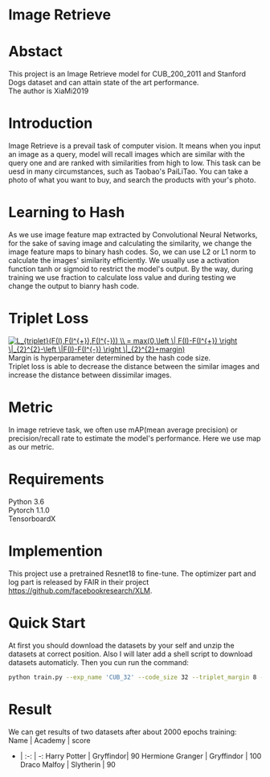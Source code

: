 Image Retrieve
=====
# Abstact  
This project is an Image Retrieve model for CUB_200_2011 and Stanford Dogs dataset and can attain state of the art performance.  
The author is XiaMi2019

# Introduction  
Image Retrieve is a prevail task of computer vision.
It means when you input an image as a query, model will recall images which are similar with the query one and are ranked with similarities from high to low.
This task can be uesd in many circumstances, such as Taobao's PaiLiTao. You can take a photo of what you want to buy, and search the products with your's photo.

# Learning to Hash  
As we use image feature map extracted by Convolutional Neural Networks, for the sake of saving image and calculating the similarity, we change the image feature maps to binary hash codes. So, we can use L2 or L1 norm to calculate the images' similarity efficiently. We usually use a activation function tanh or sigmoid to restrict the model's output. By the way, during training we use fraction to calculate loss value and during testing we change the output to bianry hash code.

# Triplet Loss  
<a href="https://www.codecogs.com/eqnedit.php?latex=L_{triplet}(F(I),F(I^{&plus;}),F(I^{-}))&space;\\&space;=&space;max(0,\left&space;\|&space;F(I)-F(I^{&plus;})&space;\right&space;\|_{2}^{2}-\left&space;\|F(I)-F(I^{-})&space;\right&space;\|_{2}^{2}&plus;margin)" target="_blank"><img src="https://latex.codecogs.com/gif.latex?L_{triplet}(F(I),F(I^{&plus;}),F(I^{-}))&space;\\&space;=&space;max(0,\left&space;\|&space;F(I)-F(I^{&plus;})&space;\right&space;\|_{2}^{2}-\left&space;\|F(I)-F(I^{-})&space;\right&space;\|_{2}^{2}&plus;margin)" title="L_{triplet}(F(I),F(I^{+}),F(I^{-})) \\ = max(0,\left \| F(I)-F(I^{+}) \right \|_{2}^{2}-\left \|F(I)-F(I^{-}) \right \|_{2}^{2}+margin)" /></a>  
Margin is hyperparameter determined by the hash code size.  
Triplet loss is able to decrease the distance between the similar images and increase the distance between dissimilar images.

# Metric  
In image retrieve task, we often use mAP(mean average precision) or precision/recall rate to estimate the model's performance. Here we use map as our metric.

# Requirements
Python 3.6  
Pytorch 1.1.0  
TensorboardX  
 
# Implemention
This project use a pretrained Resnet18 to fine-tune.
The optimizer part and log part is released by FAIR in their project https://github.com/facebookresearch/XLM.

# Quick Start
At first you should download the datasets by your self and unzip the datasets at correct position. Also I will later add a shell script to download datasets automaticly.
Then you cun run the command:  
```Bash  
python train.py --exp_name 'CUB_32' --code_size 32 --triplet_margin 8 --dataset_name 'CUB_200_2011'
```  
# Result
We can get results of two datasets after about 2000 epochs training:  
Name | Academy | score 
- | :-: | -: 
Harry Potter | Gryffindor| 90 
Hermione Granger | Gryffindor | 100 
Draco Malfoy | Slytherin | 90
